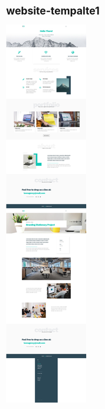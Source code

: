 # website-tempalte1

![alt text](https://raw.githubusercontent.com/WaledKamal/website-tempalte1/main/leon-psd-agency-template-312.png)
